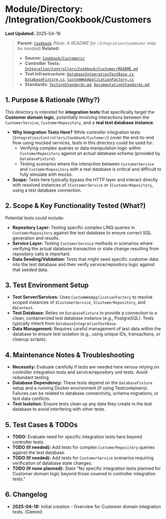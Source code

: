 # Module/Directory: /Integration/Cookbook/Customers

**Last Updated:** 2025-04-18

> **Parent:** [`Cookbook`](../README.md)
> *(Note: A README for `/Integration/Cookbook/` may be needed)*
> **Related:**
> * **Source:** [`Cookbook/Customers/`](../../../../api-server/Cookbook/Customers/)
> * **Controller Tests:** [`Integration/Controllers/Cookbook/Customer/README.md`](../../Controllers/Cookbook/Customer/README.md)
> * **Test Infrastructure:** [`DatabaseIntegrationTestBase.cs`](../../../Integration/DatabaseIntegrationTestBase.cs), [`DatabaseFixture.cs`](../../../Framework/Fixtures/DatabaseFixture.cs), [`CustomWebApplicationFactory.cs`](../../../Framework/Fixtures/CustomWebApplicationFactory.cs)
> * **Standards:** [`TestingStandards.md`](../../../../Docs/Standards/TestingStandards.md), [`DocumentationStandards.md`](../../../../Docs/Development/DocumentationStandards.md)

## 1. Purpose & Rationale (Why?)

This directory is intended for **integration tests** that specifically target the **Customer domain logic**, potentially involving interactions between the `CustomerService`, `CustomerRepository`, and a **real test database instance**.

* **Why Integration Tests Here?** While controller integration tests (`Integration/Controllers/Cookbook/Customer/`) cover the end-to-end flow using mocked services, tests in this directory could be used for:
    * Verifying complex queries or data manipulation logic within `CustomerRepository` against an actual database schema (provided by `DatabaseFixture`).
    * Testing scenarios where the interaction between `CustomerService` and `CustomerRepository` with a real database is critical and difficult to fully simulate with mocks.
* **Scope:** Tests here typically bypass the HTTP layer and interact directly with resolved instances of `ICustomerService` or `ICustomerRepository`, using a test database connection.

## 2. Scope & Key Functionality Tested (What?)

Potential tests could include:

* **Repository Layer:** Testing specific complex LINQ queries in `CustomerRepository` against the test database to ensure correct SQL generation and results.
* **Service Layer:** Testing `CustomerService` methods in scenarios where verifying the actual database transaction or state change resulting from repository calls is important.
* **Data Seeding/Validation:** Tests that might seed specific customer data into the test database and then verify service/repository logic against that seeded data.

## 3. Test Environment Setup

* **Test Server/Services:** Uses `CustomWebApplicationFactory` to resolve scoped instances of `ICustomerService`, `ICustomerRepository`, and `DbContext`.
* **Test Database:** Relies on `DatabaseFixture` to provide a connection to a clean, containerized test database instance (e.g., PostgreSQL). Tests typically inherit from `DatabaseIntegrationTestBase`.
* **Data Management:** Requires careful management of test data within the database to ensure test isolation (e.g., using unique IDs, transactions, or cleanup scripts).

## 4. Maintenance Notes & Troubleshooting

* **Necessity:** Evaluate carefully if tests are needed here versus relying on controller integration tests and service/repository unit tests. Avoid redundant testing.
* **Database Dependency:** These tests depend on the `DatabaseFixture` setup and a running Docker environment (if using Testcontainers). Failures can be related to database connectivity, schema migrations, or test data conflicts.
* **Test Isolation:** Ensure tests clean up any data they create in the test database to avoid interfering with other tests.

## 5. Test Cases & TODOs

* **TODO:** Evaluate need for specific integration tests here beyond controller tests.
* **TODO (If needed):** Add tests for complex `CustomerRepository` queries against the test database.
* **TODO (If needed):** Add tests for `CustomerService` scenarios requiring verification of database state changes.
* **TODO (If none planned):** State "No specific integration tests planned for Customer domain logic beyond those covered in controller integration tests."

## 6. Changelog

* **2025-04-18:** Initial creation - Overview for Customer domain integration tests. (Gemini)

